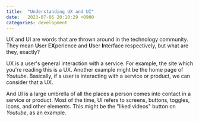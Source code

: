 ```yaml
---
title:  "Understanding UX and UI"
date:   2023-07-06 20:10:29 +0900
categories: development
---
```


UX and UI are words that are thrown around in the technology community. They mean **U**ser E**X**perience and **U**ser **I**nterface respectively, but what are they, exactly?

UX is a user's general interaction with a service. For example, the site which you're reading this is a UX. Another example might be the home page of *Youtube*. Basically, if a user is interacting with a service or product, we can consider that a UX.

And UI is a large umbrella of all the places a person comes into contact in a service or product. Most of the time, UI refers to screens, buttons, toggles, icons, and other elements. This might be the "liked videos" button on *Youtube*, as an example.
